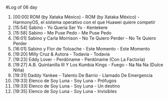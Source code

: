 #Log of 06 day

1. [00:00] ROM (by Xataka México) - ROM (by Xataka México) - HarmonyOS, el sistema operativo con el que Huawei quiere competir
1. [15:54] Sabino - Yo Quería Ser Yo - Kentekere
1. [15:58] Sabino - Me Puse Pedo - Me Puse Pedo
1. [16:01] Sabino y Carla Morrison - No Te Quiero Perder - No Te Quiero Perder
1. [16:01] Sabino y Flor de Toloache - Este Momento - Este Momento
1. [19:20] Milly Cruz & Autora - Todavia - Todavia
1. [19:23] Eddy Lover - Perdóname - Perdóname (Con La Factoría)
1. [19:27] A.B. Quintanilla III Y Los Kumbia Kings - Fuego - Na Na Na (Dulce Niña)
1. [19:31] Daddy Yankee - Talento De Barrio - Llamado De Emergencia
1. [19:33] Elenco de Soy Luna - Soy Luna - Prófugos
1. [19:33] Elenco de Soy Luna - Soy Luna - Un destino
1. [19:35] Elenco de Soy Luna - Soy Luna - Invisibles
